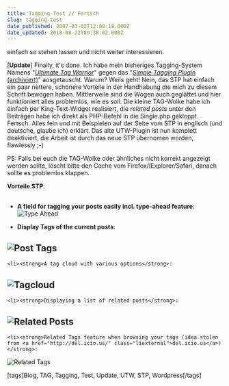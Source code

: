 ```yaml
---
title: Tagging-Test // Fertsch
slug: tagging-test
date_published: 2007-03-03T12:00:18.000Z
date_updated: 2018-08-22T09:38:02.000Z
---
```


einfach so stehen lassen und nicht weiter interessieren.

[**Update**] Finally, it's done. Ich habe mein bisheriges Tagging-System Namens "[*Ultimate Tag Warrior*](http://www.neato.co.nz/ultimate-tag-warrior/)" gegen das "[*Simple Tagging Plugin* (archiviert)](http://web.archive.org/web/20070304125407/http://sw-guide.de:80/wordpress/wordpress-plugins/simple-tagging-plugin)" ausgetauscht. Warum? Weils geht! Nein, das STP hat einfach ein paar nettere, schönere Vorteile in der Handhabung die mich zu diesem Schritt bewogen haben. Mittlerweile sind die Wogen auch geglättet und hier funktioniert alles problemlos, wie es soll. Die kleine TAG-Wolke habe ich einfach per King-Text-Widget realisiert, die *related posts* unter den Beiträgen habe ich direkt als PHP-Befehl in die Single.php gekloppt. Fertsch. Alles fein und mit Beispielen auf der Seite vom STP in englisch (und deutsche, glaube ich) erklärt. Das alte UTW-Plugin ist nun komplett deaktiviert, die Arbeit ist durch das neue STP übernomen worden, flawlessly ;-)

PS: Falls bei euch die TAG-Wolke oder ähnliches nicht korrekt angezeigt werden sollte, löscht bitte den Cache vom Firefox/IExplorer/Safari, danach sollte es problemlos klappen.

**Vorteile STP**:

## 

- **A field for tagging your posts easily incl. type-ahead feature**:
![Type Ahead](//sw-guide.de/wp-content/uploads/2007/02/type-ahead2.png)

    <li><strong>Display Tags of the current posts</strong>:
    

## ![Post Tags](//sw-guide.de/wp-content/uploads/2007/02/posttags.png)

    <li><strong>A tag cloud with various options</strong>:
    

## ![Tagcloud](//sw-guide.de/wp-content/uploads/2007/01/tagcloud.png)

    <li><strong>Displaying a list of related posts</strong>:
    

## ![Related Posts](//sw-guide.de/wp-content/uploads/2007/02/related-posts.png)

    <li><strong>Related Tags feature when browsing your tags (idea stolen from <a href="http://del.icio.us/" class="liexternal">del.icio.us</a>)</strong>:
    

![Related Tags](//sw-guide.de/wp-content/uploads/2007/02/related-tags.png)

[tags]Blog, TAG, Tagging, Test, Update, UTW, STP, Wordpress[/tags]
